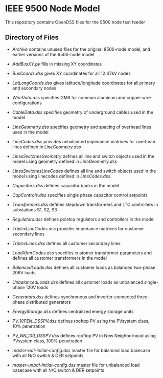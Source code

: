 # IEEE 9500 Node Model

This repository contains OpenDSS files for the 9500 node test feeder

## Directory of Files


* _Archive_ contains unused files for the original 8500-node model, and earlier versions of the 9500-node model
 
* _AddBusXY.py_ fills in missing XY coordinates
* _BusCoords.dss_ gives XY coordinates for all 12.47kV nodes
* _LatLongCoords.dss_ gives latitude/longitude coordinates for all primary and secondary nodes

* _WireData.dss_ specifies GMR for common aluminum and copper wire configurations
* _CableData.dss_ specifies geometry of underground cables used in the model
* _LineGeometry.dss_ specifies geometry and spacing of overhead lines used in the model
* _LineCodes.dss_ provides unbalanced impedance matrices for overhead lines defined in _LineGeometry.dss_

* _LinesSwitchesGeometry_ defines all line and switch objects used in the model using geometry defined in _LineGeometry.dss_
* _LinesSwitchesLineCodes_ defines all line and switch objects used in the model using linecodes defined in _LineCodes.dss_

* _Capacitors.dss_ defines capacitor banks in the model
* _CapControls.dss_ specifies single phase capacitor control setpoints

* _Transformers.dss_ defines stepdown transformers and LTC controllers in substations S1, S2, S3
* _Regulators.dss_ defines poletop regulators and controllers in the model

* _TriplexLineCodes.dss_ provides impedance matrices for customer secondary lines
* _TriplexLines.dss_ defines all customer secondary lines
* _LoadXfmrCodes.dss_ specifies customer transformer parameters and defines all customer transformers in the model

* _BalancedLoads.dss_ defines all customer loads as balanced two-phase 208V loads
* _UnbalancedLoads.dss_ defines all customer loads as unbalanced single-phase 120V loads 

* _Generators.dss_ defines synchronous and inverter-connected three-phase distributed generators
* _EnergyStorage.dss_ defines centralized energy storage units

* _PV_10PEN_DSSPV.dss_ defines rooftop PV using the PVsystem class, 10% penetration
* _PV_NN_100_DSSPV.dss_ defines rooftop PV in New Neighborhood using PVsystem class, 100% penetration

* _master-bal-initial-config.dss_ master file for balanced load basecase with all N/O switch & DER setpoints
* _master-unbal-initial-config.dss_ master file for unbalanced load basecase with all N/O switch & DER setpoints
